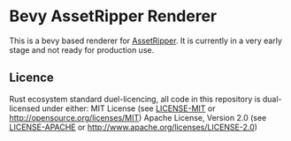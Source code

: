 # Bevy AssetRipper Renderer
This is a bevy based renderer for [AssetRipper](https://github.com/AssetRipper/AssetRipper). It is currently in a very early stage and not ready for production use.

## Licence
Rust ecosystem standard duel-licencing, all code in this repository is dual-licensed under either:
    MIT License (see [LICENSE-MIT](LICENSE-MIT) or http://opensource.org/licenses/MIT)
    Apache License, Version 2.0 (see [LICENSE-APACHE](LICENSE-APACHE) or http://www.apache.org/licenses/LICENSE-2.0)
